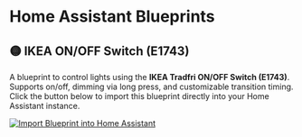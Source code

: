 # Home Assistant Blueprints

## 🟡 IKEA ON/OFF Switch (E1743)

A blueprint to control lights using the **IKEA Tradfri ON/OFF Switch (E1743)**.  
Supports on/off, dimming via long press, and customizable transition timing.
Click the button below to import this blueprint directly into your Home Assistant instance.

[![Import Blueprint into Home Assistant](https://my.home-assistant.io/badges/blueprint_import.svg)](https://my.home-assistant.io/redirect/blueprint_import/?blueprint_url=https%3A%2F%2Fraw.githubusercontent.com%2FMonkeyEnterprise%2Fhomeassistant-blueprints%2Frefs%2Fheads%2Fmain%2FIKEA%2Fikea_e1743.yaml)
